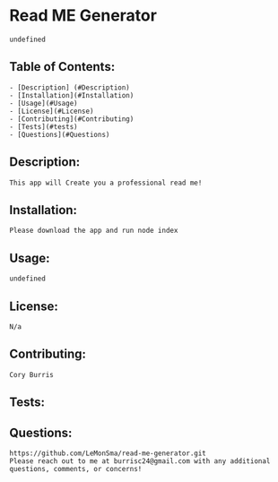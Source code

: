 # Read ME Generator 
    
    undefined
## Table of Contents:
    - [Description] (#Description)
    - [Installation](#Installation)
    - [Usage](#Usage)
    - [License](#License)
    - [Contributing](#Contributing)
    - [Tests](#tests)
    - [Questions](#Questions)
    
## Description: 
    This app will Create you a professional read me!
## Installation: 
    Please download the app and run node index
 ## Usage: 
    undefined
## License: 
    N/a
## Contributing: 
    Cory Burris
## Tests: 
    
## Questions: 
    https://github.com/LeMonSma/read-me-generator.git
    Please reach out to me at burrisc24@gmail.com with any additional questions, comments, or concerns!
  